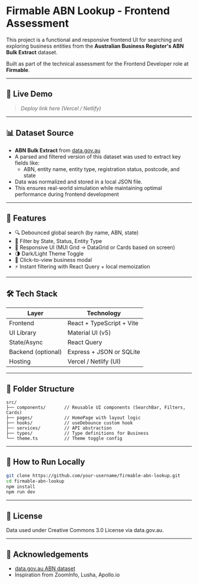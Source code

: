 # Firmable ABN Lookup - Frontend Assessment

This project is a functional and responsive frontend UI for searching and exploring business entities from the **Australian Business Register's ABN Bulk Extract** dataset.

Built as part of the technical assessment for the Frontend Developer role at **Firmable**.

---

## 🚀 Live Demo

> *Deploy link here (Vercel / Netlify)*

---

## 📊 Dataset Source

- **ABN Bulk Extract** from [data.gov.au](https://data.gov.au/data/dataset/abn-bulk-extract)
- A parsed and filtered version of this dataset was used to extract key fields like:
  - ABN, entity name, entity type, registration status, postcode, and state
- Data was normalized and stored in a local JSON file.
- This ensures real-world simulation while maintaining optimal performance during frontend development

---

## 🧠 Features

- 🔍 Debounced global search (by name, ABN, state)
- 🎯 Filter by State, Status, Entity Type
- 📱 Responsive UI (MUI Grid → DataGrid or Cards based on screen)
- 🌗 Dark/Light Theme Toggle
- 🔘 Click-to-view business modal
- ⚡ Instant filtering with React Query + local memoization

---

## 🛠️ Tech Stack

| Layer              | Technology                                    |
| ------------------ | --------------------------------------------- |
| Frontend           | React + TypeScript + Vite                     |
| UI Library         | Material UI (v5)                              |
| State/Async        | React Query                                   |
| Backend (optional) | Express + JSON or SQLite                      |
| Hosting            | Vercel / Netlify (UI)                         |

---

## 📁 Folder Structure

```
src/
├── components/       // Reusable UI components (SearchBar, Filters, Cards)
├── pages/            // HomePage with layout logic
├── hooks/            // useDebounce custom hook
├── services/         // API abstraction
├── types/            // Type definitions for Business
└── theme.ts          // Theme toggle config
```

---

## 🏁 How to Run Locally

```bash
git clone https://github.com/your-username/firmable-abn-lookup.git
cd firmable-abn-lookup
npm install
npm run dev
```

---

## 📎 License

Data used under Creative Commons 3.0 License via data.gov.au.

---

## 🙏 Acknowledgements

- [data.gov.au ABN dataset](https://data.gov.au/data/dataset/abn-bulk-extract)
- Inspiration from ZoomInfo, Lusha, Apollo.io
